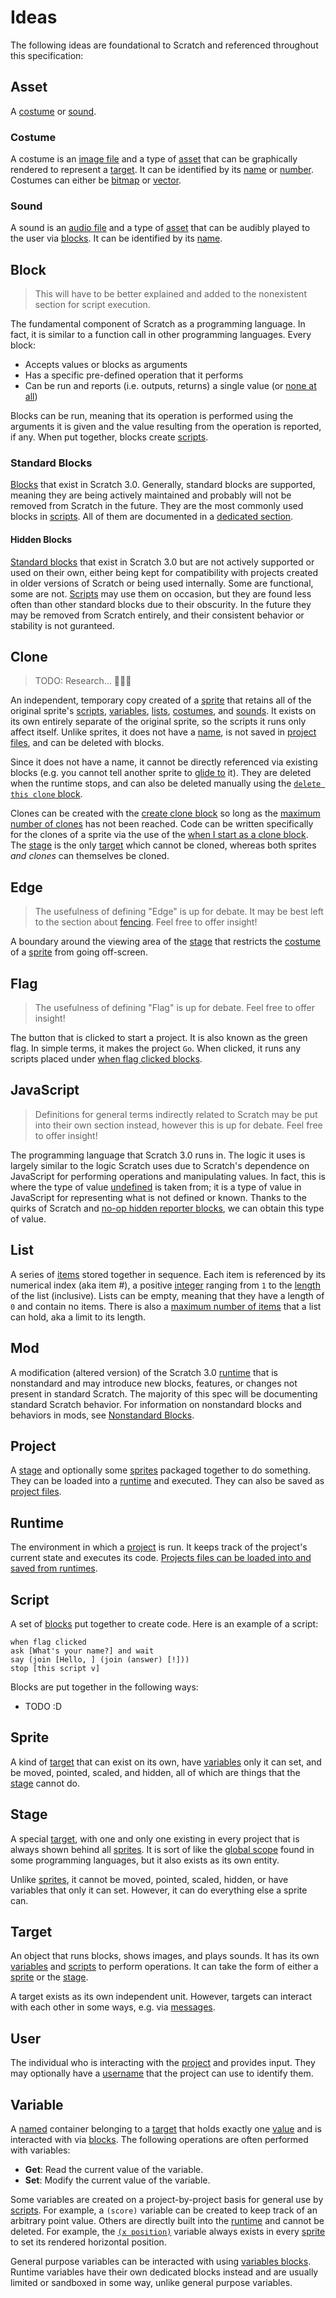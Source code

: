 # Ideas

The following ideas are foundational to Scratch and referenced throughout this specification:

## Asset

A [costume](#costume) or [sound](#sound).

### Costume

A costume is an [image file](https://en.wikipedia.org/wiki/Digital_image) and a type of [asset](#asset) that can be graphically rendered to represent a [target](#target). It can be identified by its [name](/concepts/values/#name) or [number](/concepts/values/#integer). Costumes can either be [bitmap](https://en.wikipedia.org/wiki/Raster_graphics) or [vector](https://en.wikipedia.org/wiki/Vector_graphics).

### Sound

A sound is an [audio file](https://en.wikipedia.org/wiki/Digital_audio) and a type of [asset](#asset) that can be audibly played to the user via [blocks](#block). It can be identified by its [name](/concepts/values/#name).

## Block

> This will have to be better explained and added to the nonexistent section for script execution.

The fundamental component of Scratch as a programming language. In fact, it is similar to a function call in other programming languages. Every block:

* Accepts values or blocks as arguments
* Has a specific pre-defined operation that it performs
* Can be run and reports (i.e. outputs, returns) a single value (or [none at all](/concepts/values/#undefined))

Blocks can be run, meaning that its operation is performed using the arguments it is given and the value resulting from the operation is reported, if any. When put together, blocks create [scripts](#script).

### Standard Blocks

[Blocks](#block) that exist in Scratch 3.0. Generally, standard blocks are supported, meaning they are being actively maintained and probably will not be removed from Scratch in the future. They are the most commonly used blocks in [scripts](#script). All of them are documented in a [dedicated section](/palette/standard/).

#### Hidden Blocks

[Standard blocks](#standard-blocks) that exist in Scratch 3.0 but are not actively supported or used on their own, either being kept for compatibility with projects created in older versions of Scratch or being used internally. Some are functional, some are not. [Scripts](#script) may use them on occasion, but they are found less often than other standard blocks due to their obscurity. In the future they may be removed from Scratch entirely, and their consistent behavior or stability is not guranteed.

## Clone

> TODO: Research... 🤔🤔🤔

An independent, temporary copy created of a [sprite](#sprite) that retains all of the original sprite's [scripts](#script), [variables](#variable), [lists](#list), [costumes](#costume), and [sounds](#sound). It exists on its own entirely separate of the original sprite, so the scripts it runs only affect itself. Unlike sprites, it does not have a [name](/concepts/values/#name), is not saved in [project files](/files/), and can be deleted with blocks.

Since it does not have a name, it cannot be directly referenced via existing blocks (e.g. you cannot tell another sprite to [glide to](/palette/#glide-to-block) it). They are deleted when the runtime stops, and can also be deleted manually using the [`delete this clone` block](/palette/#delete-clone-block).

Clones can be created with the [create clone block](/palette/#create-clone-block) so long as the [maximum number of clones](/concepts/limits/#max-clones) has not been reached. Code can be written specifically for the clones of a sprite via the use of the [when I start as a clone block](/palette/#when-i-start-as-a-clone-block). The [stage](#stage) is the only [target](#target) which cannot be cloned, whereas both sprites *and clones* can themselves be cloned.

## Edge

> The usefulness of defining "Edge" is up for debate. It may be best left to the section about [fencing](/concepts/logic/#fencing). Feel free to offer insight!

A boundary around the viewing area of the [stage](#stage) that restricts the [costume](#costume) of a [sprite](#sprite) from going off-screen.

## Flag

> The usefulness of defining "Flag" is up for debate. Feel free to offer insight!

The button that is clicked to start a project. It is also known as the green flag. In simple terms, it makes the project `Go`. When clicked, it runs any scripts placed under [when flag clicked blocks](/palette/#when-flag-clicked-block).

## JavaScript

> Definitions for general terms indirectly related to Scratch may be put into their own section instead, however this is up for debate. Feel free to offer insight!

The programming language that Scratch 3.0 runs in. The logic it uses is largely similar to the logic Scratch uses due to Scratch's dependence on JavaScript for performing operations and manipulating values. In fact, this is where the type of value [undefined](/concepts/values/#undefined) is taken from; it is a type of value in JavaScript for representing what is not defined or known. Thanks to the quirks of Scratch and [no-op hidden reporter blocks](#hidden-blocks), we can obtain this type of value.

## List

A series of [items](/concepts/values/#item) stored together in sequence. Each item is referenced by its numerical index (aka item #), a positive [integer](/concepts/values/#integer) ranging from `1` to the [length](/concepts/values/#length) of the list (inclusive). Lists can be empty, meaning that they have a length of `0` and contain no items. There is also a [maximum number of items](/concepts/limits/#max-items) that a list can hold, aka a limit to its length.

## Mod

A modification (altered version) of the Scratch 3.0 [runtime](#runtime) that is nonstandard and may introduce new blocks, features, or changes not present in standard Scratch. The majority of this spec will be documenting standard Scratch behavior. For information on nonstandard blocks and behaviors in mods, see [Nonstandard Blocks](/palette/nonstandard/).

## Project

A [stage](#stage) and optionally some [sprites](#sprite) packaged together to do something. They can be loaded into a [runtime](#runtime) and executed. They can also be saved as [project files](/files/).

## Runtime

The environment in which a [project](#project) is run. It keeps track of the project's current state and executes its code. [Projects files can be loaded into and saved from runtimes](/files/).

## Script

A set of [blocks](#block) put together to create code. Here is an example of a script:

```sb
when flag clicked
ask [What's your name?] and wait
say (join [Hello, ] (join (answer) [!]))
stop [this script v]
```

Blocks are put together in the following ways:

* TODO :D

## Sprite

A kind of [target](#target) that can exist on its own, have [variables](#variable) only it can set, and be moved, pointed, scaled, and hidden, all of which are things that the [stage](#stage) cannot do.

## Stage

A special [target](#target), with one and only one existing in every project that is always shown behind all [sprites](#sprite). It is sort of like the [global scope](https://en.wikipedia.org/wiki/Scope_(computer_science)#Global_scope) found in some programming languages, but it also exists as its own entity.

Unlike [sprites](#sprite), it cannot be moved, pointed, scaled, hidden, or have variables that only it can set. However, it can do everything else a sprite can.

## Target

An object that runs blocks, shows images, and plays sounds. It has its own [variables](#variable) and [scripts](#script) to perform operations. It can take the form of either a [sprite](#sprite) or the [stage](#stage).

A target exists as its own independent unit. However, targets can interact with each other in some ways, e.g. via [messages](#message).

## User

The individual who is interacting with the [project](#project) and provides input. They may optionally have a [username](/concepts/values/#username) that the project can use to identify them.

## Variable

A [named](/concepts/values/#name) container belonging to a [target](#target) that holds exactly one [value](/concepts/values/#value) and is interacted with via [blocks](#block). The following operations are often performed with variables:

* **Get**: Read the current value of the variable.
* **Set**: Modify the current value of the variable.

Some variables are created on a project-by-project basis for general use by [scripts](#script). For example, a `(score)` variable can be created to keep track of an arbitrary point value. Others are directly built into the [runtime](#runtime) and cannot be deleted. For example, the [`(x position)`](/concepts/values/#x-position) variable always exists in every [sprite](#sprite) to set its rendered horizontal position.

General purpose variables can be interacted with using [variables blocks](/palette/#variables-blocks). Runtime variables have their own dedicated blocks instead and are usually limited or sandboxed in some way, unlike general purpose variables.

